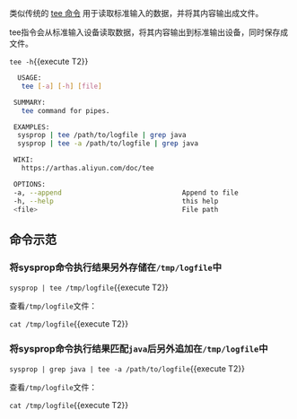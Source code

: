 类似传统的 [tee 命令](https://arthas.aliyun.com/doc/tee.html) 用于读取标准输入的数据，并将其内容输出成文件。

tee指令会从标准输入设备读取数据，将其内容输出到标准输出设备，同时保存成文件。

`tee -h`{{execute T2}}

```bash
  USAGE:
   tee [-a] [-h] [file]

 SUMMARY:
   tee command for pipes.

 EXAMPLES:
  sysprop | tee /path/to/logfile | grep java
  sysprop | tee -a /path/to/logfile | grep java

 WIKI:
   https://arthas.aliyun.com/doc/tee

 OPTIONS:
 -a, --append                              Append to file
 -h, --help                                this help
 <file>                                    File path
```

## 命令示范

### 将sysprop命令执行结果另外存储在`/tmp/logfile`中

`sysprop | tee /tmp/logfile`{{execute T2}}

查看`/tmp/logfile`文件：

`cat /tmp/logfile`{{execute T2}}

### 将sysprop命令执行结果匹配`java`后另外追加在`/tmp/logfile`中

`sysprop | grep java | tee -a /path/to/logfile`{{execute T2}}

查看`/tmp/logfile`文件：

`cat /tmp/logfile`{{execute T2}}
